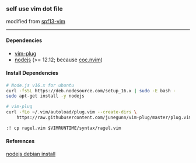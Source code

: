 ### self use vim dot file
modified from [spf13-vim](https://github.com/spf13/spf13-vim)

---

#### Dependencies

- [vim-plug](https://github.com/junegunn/vim-plug)
- [nodejs](https://nodejs.org/) (>= 12.12; because [coc.nvim](https://github.com/neoclide/coc.nvim))



#### Install Dependencies
```bash
# Node.js v16.x for ubuntu
curl -fsSL https://deb.nodesource.com/setup_16.x | sudo -E bash -
sudo apt-get install -y nodejs

# vim-plug
curl -fLo ~/.vim/autoload/plug.vim --create-dirs \
    https://raw.githubusercontent.com/junegunn/vim-plug/master/plug.vim
```

```vim
:! cp ragel.vim $VIMRUNTIME/syntax/ragel.vim
```


#### References
[nodejs debian install](https://github.com/nodesource/distributions/blob/master/README.md#debinstall)

